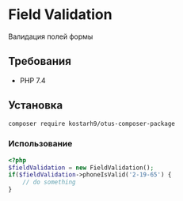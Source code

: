 
# Field Validation

Валидация полей формы

## Требования
- PHP 7.4

## Установка
```bash
composer require kostarh9/otus-composer-package
```

### Использование

```php
<?php
$fieldValidation = new FieldValidation();
if($fieldValidation->phoneIsValid('2-19-65') {
    // do something
}
```